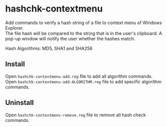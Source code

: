 # hashchk-contextmenu

Add commands to verify a hash string of a file to context menu of Windows Explorer.  
The file hash will be compared to the string that is in the user's clipboard.
A pop-up window will notify the user whether the hashes match.

Hash Algorithms: MD5, SHA1 and SHA256

## Install

Open `hashchk-contextmenu-add.reg` file to add all algorithm commands.
Open `hashchk-contextmenu-add-ALGORITHM.reg` file to add specific algorithm commands.

## Uninstall

Open `hashchk-contextmenu-remove.reg` file to remove all hash check commands.
